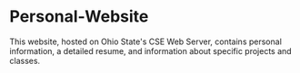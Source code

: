 # Personal-Website
This website, hosted on Ohio State's CSE Web Server, contains personal information, a detailed resume, and information about specific projects and classes.
